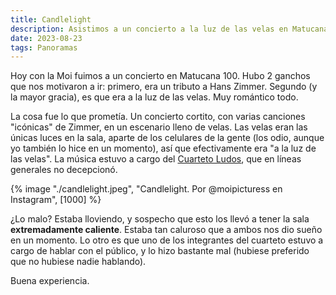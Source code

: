 ```yaml
---
title: Candlelight
description: Asistimos a un concierto a la luz de las velas en Matucana 100.
date: 2023-08-23
tags: Panoramas
---
```

Hoy con la Moi fuimos a un concierto en Matucana 100. Hubo 2 ganchos que nos motivaron a ir: primero, era un tributo a Hans Zimmer. Segundo (y la mayor gracia), es que era a la luz de las velas. Muy romántico todo.

La cosa fue lo que prometía. Un concierto cortito, con varias canciones "icónicas" de Zimmer, en un escenario lleno de velas. Las velas eran las únicas luces en la sala, aparte de los celulares de la gente (los odio, aunque yo también lo hice en un momento), así que efectivamente era "a la luz de las velas". La música estuvo a cargo del [Cuarteto Ludos](https://www.instagram.com/cuartetoludos/), que en líneas generales no decepcionó.

{% image "./candlelight.jpeg", "Candlelight. Por @moipicturess en Instagram", [1000] %}

¿Lo malo? Estaba lloviendo, y sospecho que esto los llevó a tener la sala **extremadamente caliente**. Estaba tan caluroso que a ambos nos dio sueño en un momento. Lo otro es que uno de los integrantes del cuarteto estuvo a cargo de hablar con el público, y lo hizo bastante mal (hubiese preferido que no hubiese nadie hablando).

Buena experiencia.